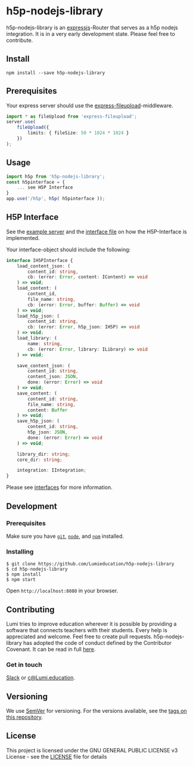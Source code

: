 # h5p-nodejs-library

h5p-nodejs-library is an [expressjs](http://expressjs.com)-Router that serves as a h5p nodejs integration. It is in a very early development state. Please feel free to contribute.

## Install

```
npm install --save h5p-nodejs-library
```

## Prerequisites

Your express server should use the [express-fileupload](https://www.npmjs.com/package/express-fileupload)-middleware.

```ts
import * as fileUpload from 'express-fileupload';
server.use(
    fileUpload({
        limits: { fileSize: 50 * 1024 * 1024 }
    })
);
```

## Usage

```ts
import h5p from 'h5p-nodejs-library';
const h5pinterface = {
    ... see H5P Interface
}
app.use('/h5p', h5p( h5pinterface ));
```

## H5P Interface

See the [example server](./src/sever.ts) and the [interface file](./src/interface.ts) on how the H5P-Interface is implemented.

Your interface-object should include the following:

```ts
interface IH5PInterface {
    load_content_json: (
        content_id: string,
        cb: (error: Error, content: IContent) => void
    ) => void;
    load_content: (
        content_id,
        file_name: string,
        cb: (error: Error, buffer: Buffer) => void
    ) => void;
    load_h5p_json: (
        content_id: string,
        cb: (error: Error, h5p_json: IH5P) => void
    ) => void;
    load_library: (
        name: string,
        cb: (error: Error, library: ILibrary) => void
    ) => void;

    save_content_json: (
        content_id: string,
        content_json: JSON,
        done: (error: Error) => void
    ) => void;
    save_content: (
        content_id: string,
        file_name: string,
        content: Buffer
    ) => void;
    save_h5p_json: (
        content_id: string,
        h5p_json: JSON,
        done: (error: Error) => void
    ) => void;

    library_dir: string;
    core_dir: string;

    integration: IIntegration;
}
```

Please see [interfaces](./src/types.ts) for more information.

## Development

### Prerequisites

Make sure you have [`git`](https://git-scm.com/), [`node`](https://nodejs.org/), and [`npm`](https://www.npmjs.com/get-npm) installed.

### Installing

```
$ git clone https://github.com/Lumieducation/h5p-nodejs-library
$ cd h5p-nodejs-library
$ npm install
$ npm start
```

Open `http://localhost:8080` in your browser.

## Contributing

Lumi tries to improve education wherever it is possible by providing a software that connects teachers with their students. Every help is appreciated and welcome.
Feel free to create pull requests.
h5p-nodejs-library has adopted the code of conduct defined by the Contributor Covenant. It can be read in full [here](./CODE-OF-CONDUCT.md).

### Get in touch

[Slack](https://join.slack.com/t/lumi-education/shared_invite/enQtMjY0MTM2NjIwNDU0LWU3YzVhZjdkNGFjZGE1YThjNzBiMmJjY2I2ODk2MzAzNDE3YzI0MmFkOTdmZWZhOTBmY2RjOTc3ZmZmOWMxY2U) or [c@Lumi.education](mailto:c@Lumi.education).

## Versioning

We use [SemVer](http://semver.org/) for versioning. For the versions available, see the [tags on this repository](https://github.com/Lumieducation/Lumi/tags).

## License

This project is licensed under the GNU GENERAL PUBLIC LICENSE v3 License - see the [LICENSE](LICENSE) file for details

